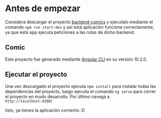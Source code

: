 # Antes de empezar

Considera descargar el proyecto [backend-comics](https://github.com/german0598/backend-comics) y ejecutalo mediante el comando `npm run start:dev` y así está aplicación funcione correctamente, ya que está app ejecuta peticiones a las rutas de dicho backend.

## Comic

Este proyecto fue generado mediante [Angular CLI](https://github.com/angular/angular-cli) en su versión 10.2.0.


## Ejecutar el proyecto

Una vez descargado el proyecto ejecuta `npm install` para instalar todas las dependencias del proyecto, luego ejecuta el comando `ng serve` para correr el proyecto en modo desarrollo. Por último navega a `http://localhost:4200/` 

listo, ya tienes la aplicación corriento :D
